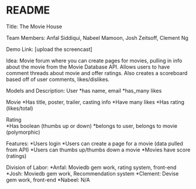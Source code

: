 # README
Title: The Movie House

Team Members: Anfal Siddiqui, Nabeel Mamoon, Josh Zeitsoff, Clement Ng

Demo Link: [upload the screencast]

Idea: Movie forum where you can create pages for movies, pulling in info about the movie from the Movie Database API. Allows users to have comment threads about movie and offer ratings. Also creates a scoreboard based off of user comments, likes/dislikes. 

Models and Description:
User
*has name, email
*has_many likes

Movie 
*Has title, poster, trailer, casting info
*Have many likes
*Has rating (likes/total)

Rating  
*Has boolean (thumbs up or down)
*belongs to user, belongs to movie (polymorphic)

Features:
*Users login 
*Users can create a page for a movie (data pulled from API)
*Users can thumbs up/thumbs down a movie
*Movies have score (ratings)

Division of Labor:
*Anfal: Moviedb gem work, rating system, front-end
*Josh: Moviedb gem work, Recommendation system
*Clement: Devise gem work, front-end
*Nabeel: N/A


